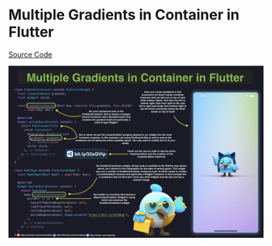# Multiple Gradients in Container in Flutter

[Source Code](multiple-gradients-in-container-in-flutter.dart)

![](multiple-gradients-in-container-in-flutter.jpg)
